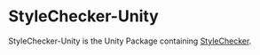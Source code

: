 # StyleChecker-Unity

StyleChecker-Unity is the Unity Package containing [StyleChecker].

[StyleChecker]:
  https://github.com/maroontress/StyleChecker
